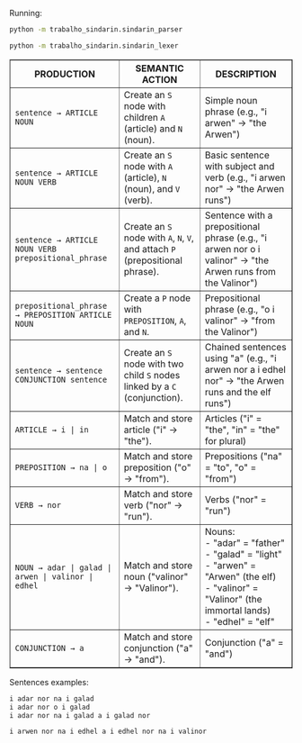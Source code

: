 Running:

```sh
python -m trabalho_sindarin.sindarin_parser
```

```sh
python -m trabalho_sindarin.sindarin_lexer
```

<table border="1">
    <tr>
        <th>PRODUCTION</th>
        <th>SEMANTIC ACTION</th>
        <th>DESCRIPTION</th>
    </tr>
    <tr>
        <td><code>sentence → ARTICLE NOUN</code></td>
        <td>Create an <code>S</code> node with children <code>A</code> (article) and <code>N</code> (noun).</td>
        <td>Simple noun phrase (e.g., "i arwen" → "the Arwen")</td>
    </tr>
    <tr>
        <td><code>sentence → ARTICLE NOUN VERB</code></td>
        <td>Create an <code>S</code> node with <code>A</code> (article), <code>N</code> (noun), and <code>V</code> (verb).</td>
        <td>Basic sentence with subject and verb (e.g., "i arwen nor" → "the Arwen runs")</td>
    </tr>
    <tr>
        <td><code>sentence → ARTICLE NOUN VERB prepositional_phrase</code></td>
        <td>Create an <code>S</code> node with <code>A</code>, <code>N</code>, <code>V</code>, and attach <code>P</code> (prepositional phrase).</td>
        <td>Sentence with a prepositional phrase (e.g., "i arwen nor o i valinor" → "the Arwen runs from the Valinor")</td>
    </tr>
    <tr>
        <td><code>prepositional_phrase → PREPOSITION ARTICLE NOUN</code></td>
        <td>Create a <code>P</code> node with <code>PREPOSITION</code>, <code>A</code>, and <code>N</code>.</td>
        <td>Prepositional phrase (e.g., "o i valinor" → "from the Valinor")</td>
    </tr>
    <tr>
        <td><code>sentence → sentence CONJUNCTION sentence</code></td>
        <td>Create an <code>S</code> node with two child <code>S</code> nodes linked by a <code>C</code> (conjunction).</td>
        <td>Chained sentences using "a" (e.g., "i arwen nor a i edhel nor" → "the Arwen runs and the elf runs")</td>
    </tr>
    <tr>
        <td><code>ARTICLE → i | in</code></td>
        <td>Match and store article ("i" → "the").</td>
        <td>Articles ("i" = "the", "in" = "the" for plural)</td>
    </tr>
    <tr>
        <td><code>PREPOSITION → na | o</code></td>
        <td>Match and store preposition ("o" → "from").</td>
        <td>Prepositions ("na" = "to", "o" = "from")</td>
    </tr>
    <tr>
        <td><code>VERB → nor</code></td>
        <td>Match and store verb ("nor" → "run").</td>
        <td>Verbs ("nor" = "run")</td>
    </tr>
    <tr>
        <td><code>NOUN → adar | galad | arwen | valinor | edhel</code></td>
        <td>Match and store noun ("valinor" → "Valinor").</td>
        <td>
            Nouns: <br>
            - "adar" = "father" <br>
            - "galad" = "light" <br>
            - "arwen" = "Arwen" (the elf) <br>
            - "valinor" = "Valinor" (the immortal lands) <br>
            - "edhel" = "elf"
        </td>
    </tr>
    <tr>
        <td><code>CONJUNCTION → a</code></td>
        <td>Match and store conjunction ("a" → "and").</td>
        <td>Conjunction ("a" = "and")</td>
    </tr>
</table>


Sentences examples:
```sh
i adar nor na i galad
i adar nor o i galad
i adar nor na i galad a i galad nor

i arwen nor na i edhel a i edhel nor na i valinor
```